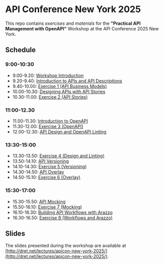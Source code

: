 # API Conference New York 2025

This repo contains _exercises_ and _materials_ for the **"Practical API Management with OpenAPI"** Workshop at the API Conference 2025 New York.


## Schedule

### 9:00-10:30

- 9.00-9.20: [Workshop Introduction](http://dret.net/lectures/apicon-new-york-2025/workshop-introduction)
- 9.20-9.40: [Introduction to APIs and API Descriptions](http://dret.net/lectures/apicon-new-york-2025/workshop-api-description)
- 9.40-10.00: [Exercise 1 (API Business Models)](./exercise-1)
- 10.00-10.30: [Designing APIs with API Stories](http://dret.net/lectures/apicon-new-york-2025/workshop-api-stories)
- 10.30-11.00: [Exercise 2 (API Stories)](./exercise-2)


### 11:00-12.30

- 11.00-11.30: [Introduction to OpenAPI](http://dret.net/lectures/apicon-new-york-2025/workshop-openapi-introduction)
- 11.30-12.00: [Exercise 3 (OpenAPI)](./exercise-3)
- 12.00-12.30: [API Design and OpenAPI Linting](http://dret.net/lectures/apicon-new-york-2025/workshop-design-linting)


### 13:30-15:00

- 13.30-13.50: [Exercise 4 (Design and Linting)](./exercise-4)
- 13.50-14.10: [API Versioning](http://dret.net/lectures/apicon-new-york-2025/workshop-api-versioning)
- 14.10-14.30: [Exercise 5 (Versioning)](./exercise-5)
- 14.30-14.50: [API Overlay](http://dret.net/lectures/apicon-new-york-2025/workshop-api-overlay)
- 14.50-15.10: [Exercise 6 (Overlay)](./exercise-6)


### 15:30-17:00

- 15.30-15.50: [API Mocking](http://dret.net/lectures/apicon-new-york-2025/workshop-api-mocking)
- 15.50-16.10: [Exercise 7 (Mocking)](./exercise-7)
- 16.10-16.30: [Building API Workflows with Arazzo](http://dret.net/lectures/apicon-new-york-2025/workshop-arazzo)
- 16.30-16.50: [Exercise 8 (Workflows and Arazzo)](./exercise-8)



## Slides

The slides presented during the workshop are available at [http://dret.net/lectures/apicon-new-york-2025/](http://dret.net/lectures/apicon-new-york-2025/).
